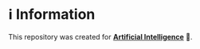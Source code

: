 # ℹ️ Information

This repository was created for [**Artificial Intelligence**](https://mcengine.github.io/artificialintelligence-website) 🤖.
